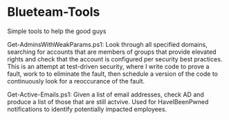 # Blueteam-Tools
Simple tools to help the good guys

Get-AdminsWithWeakParams.ps1:  Look through all specified domains, searching for accounts that are members of groups that provide elevated rights and check that the account is configured per security best practices.  This is an attempt at test-driven security, where I write code to prove a fault, work to to eliminate the fault, then schedule a version of the code to continuously look for a reoccurance of the fault.


Get-Active-Emails.ps1: Given a list of email addresses, check AD and produce a list of those that are still actvive.  Used for HaveIBeenPwned notifications to identify potentially impacted employees.
